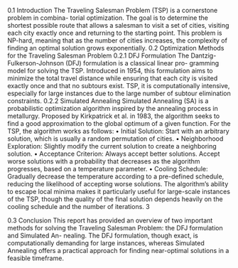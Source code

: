 0.1 Introduction
The Traveling Salesman Problem (TSP) is a cornerstone problem in combina- torial optimization. The goal is to determine the shortest possible route that allows a salesman to visit a set of cities, visiting each city exactly once and returning to the starting point. This problem is NP-hard, meaning that as the number of cities increases, the complexity of finding an optimal solution grows exponentially.
0.2 Optimization Methods for the Traveling Salesman Problem
0.2.1 DFJ Formulation
The Dantzig-Fulkerson-Johnson (DFJ) formulation is a classical linear pro- gramming model for solving the TSP. Introduced in 1954, this formulation aims to minimize the total travel distance while ensuring that each city is visited exactly once and that no subtours exist. TSP, it is computationally intensive, especially for large instances due to the large
number of subtour elimination constraints. 
0.2.2 Simulated Annealing
Simulated Annealing (SA) is a probabilistic optimization algorithm inspired by the annealing process in metallurgy. Proposed by Kirkpatrick et al. in 1983, the algorithm seeks to find a good approximation to the global optimum of a given function. For the TSP, the algorithm works as follows:
• Initial Solution: Start with an arbitrary solution, which is usually a random permutation of cities.
• Neighborhood Exploration: Slightly modify the current solution to create a neighboring solution.
• Acceptance Criterion: Always accept better solutions. Accept worse solutions with a probability that decreases as the algorithm progresses, based on a temperature parameter.
• Cooling Schedule: Gradually decrease the temperature according to a pre-defined schedule, reducing the likelihood of accepting worse solutions.
The algorithm’s ability to escape local minima makes it particularly useful for large-scale instances of the TSP, though the quality of the final solution depends heavily on the cooling schedule and the number of iterations.
3

0.3 Conclusion
This report has provided an overview of two important methods for solving the Traveling Salesman Problem: the DFJ formulation and Simulated An- nealing. The DFJ formulation, though exact, is computationally demanding for large instances, whereas Simulated Annealing offers a practical approach for finding near-optimal solutions in a feasible timeframe.
